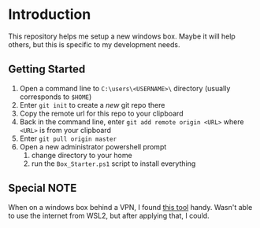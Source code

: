 # Introduction 
This repository helps me setup a new windows box. Maybe it will help others, but this is specific to my development needs. 

## Getting Started

1. Open a command line to `C:\users\<USERNAME>\` directory (usually corresponds to `$HOME`)
2. Enter `git init` to create a _new_ git repo there
2. Copy the remote url for this repo to your clipboard
3. Back in the command line, enter `git add remote origin <URL>` where `<URL>` is from your clipboard
4. Enter `git pull origin master`
5. Open a new administrator powershell prompt
   1. change directory to your home
   4. run the `Box_Starter.ps1` script to install everything

## Special NOTE

When on a windows box behind a VPN, I found [this tool](https://github.com/sakai135/wsl-vpnkit) handy. Wasn't able to
use the internet from WSL2, but after applying that, I could.
